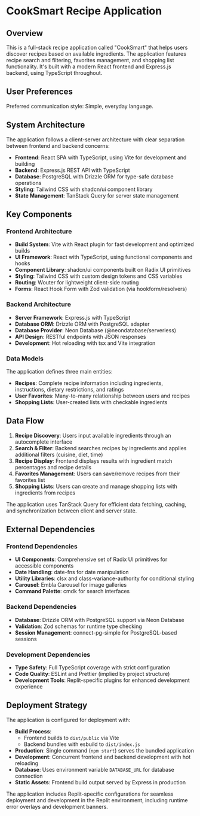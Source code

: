 # CookSmart Recipe Application

## Overview

This is a full-stack recipe application called "CookSmart" that helps users discover recipes based on available ingredients. The application features recipe search and filtering, favorites management, and shopping list functionality. It's built with a modern React frontend and Express.js backend, using TypeScript throughout.

## User Preferences

Preferred communication style: Simple, everyday language.

## System Architecture

The application follows a client-server architecture with clear separation between frontend and backend concerns:

- **Frontend**: React SPA with TypeScript, using Vite for development and building
- **Backend**: Express.js REST API with TypeScript
- **Database**: PostgreSQL with Drizzle ORM for type-safe database operations
- **Styling**: Tailwind CSS with shadcn/ui component library
- **State Management**: TanStack Query for server state management

## Key Components

### Frontend Architecture
- **Build System**: Vite with React plugin for fast development and optimized builds
- **UI Framework**: React with TypeScript, using functional components and hooks
- **Component Library**: shadcn/ui components built on Radix UI primitives
- **Styling**: Tailwind CSS with custom design tokens and CSS variables
- **Routing**: Wouter for lightweight client-side routing
- **Forms**: React Hook Form with Zod validation (via hookform/resolvers)

### Backend Architecture
- **Server Framework**: Express.js with TypeScript
- **Database ORM**: Drizzle ORM with PostgreSQL adapter
- **Database Provider**: Neon Database (@neondatabase/serverless)
- **API Design**: RESTful endpoints with JSON responses
- **Development**: Hot reloading with tsx and Vite integration

### Data Models
The application defines three main entities:
- **Recipes**: Complete recipe information including ingredients, instructions, dietary restrictions, and ratings
- **User Favorites**: Many-to-many relationship between users and recipes
- **Shopping Lists**: User-created lists with checkable ingredients

## Data Flow

1. **Recipe Discovery**: Users input available ingredients through an autocomplete interface
2. **Search & Filter**: Backend searches recipes by ingredients and applies additional filters (cuisine, diet, time)
3. **Recipe Display**: Frontend displays results with ingredient match percentages and recipe details
4. **Favorites Management**: Users can save/remove recipes from their favorites list
5. **Shopping Lists**: Users can create and manage shopping lists with ingredients from recipes

The application uses TanStack Query for efficient data fetching, caching, and synchronization between client and server state.

## External Dependencies

### Frontend Dependencies
- **UI Components**: Comprehensive set of Radix UI primitives for accessible components
- **Date Handling**: date-fns for date manipulation
- **Utility Libraries**: clsx and class-variance-authority for conditional styling
- **Carousel**: Embla Carousel for image galleries
- **Command Palette**: cmdk for search interfaces

### Backend Dependencies
- **Database**: Drizzle ORM with PostgreSQL support via Neon Database
- **Validation**: Zod schemas for runtime type checking
- **Session Management**: connect-pg-simple for PostgreSQL-based sessions

### Development Dependencies
- **Type Safety**: Full TypeScript coverage with strict configuration
- **Code Quality**: ESLint and Prettier (implied by project structure)
- **Development Tools**: Replit-specific plugins for enhanced development experience

## Deployment Strategy

The application is configured for deployment with:

- **Build Process**: 
  - Frontend builds to `dist/public` via Vite
  - Backend bundles with esbuild to `dist/index.js`
- **Production**: Single command (`npm start`) serves the bundled application
- **Development**: Concurrent frontend and backend development with hot reloading
- **Database**: Uses environment variable `DATABASE_URL` for database connection
- **Static Assets**: Frontend build output served by Express in production

The application includes Replit-specific configurations for seamless deployment and development in the Replit environment, including runtime error overlays and development banners.
